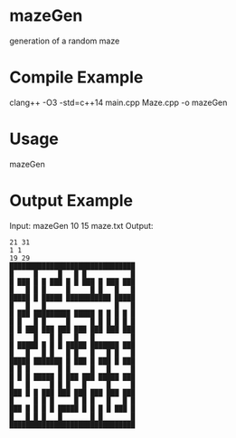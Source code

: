 # mazeGen
generation of a random maze

# Compile Example
clang++ -O3 -std=c++14 main.cpp Maze.cpp -o mazeGen

# Usage
mazeGen <height> <width> <outputfile>

# Output Example
Input: mazeGen 10 15 maze.txt
Output:
 ```
21 31
1 1
19 29
███████████████████████████████
█     █     █   █ █           █
█ ███ █ █ ███ █ █ ███ █ ███ ███
█   █ █ █     █     █ █   █   █
█████ █ █████ ███████████ █████
█   █   █                 █   █
█ ███ █████████ █████ █ █ █ █ █
█ █   █ █     █     █ █ █ █ █ █
█ █ ███ ███ ███ ███ ███ ███ ███
█     █   █ █   █   █         █
█ █████ █ █ █ █████ ███████ ███
█   █   █ █   █ █   █   █ █   █
█████ ███████ █ ███ █ ███ █ ███
█ █ █       █ █     █   █     █
█ █ █ █████ █ ███ ███ █████ ███
█   █     █ █ █   █     █     █
███ █ █ ███ ███ ███ ███ ███ ███
█     █ █ █     █ █ █   █   █ █
███ █ █ █ █ █████ █ █ █ █ ███ █
█   █ █ █   █       █ █       █
███████████████████████████████
```
